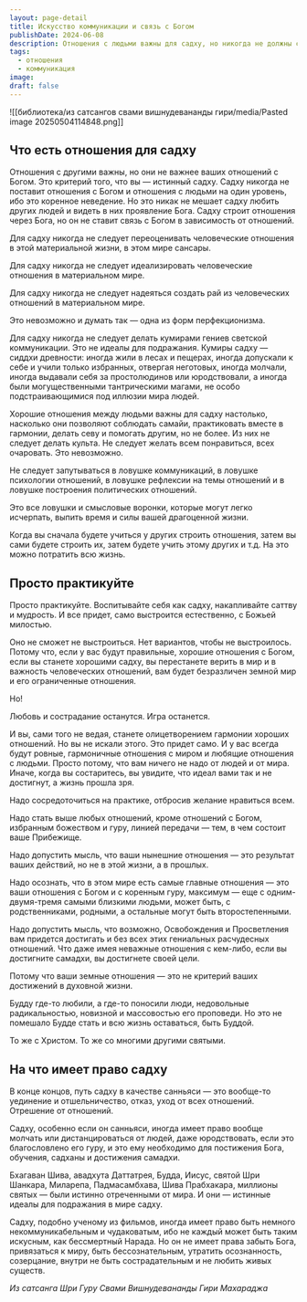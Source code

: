 ```yaml
---
layout: page-detail
title: Искусство коммуникации и связь с Богом
publishDate: 2024-06-08
description: Отношения с людьми важны для садху, но никогда не должны ставиться на один уровень с отношениями с Богом - это главный критерий истинного садху. Человеческие отношения не следует идеализировать, делать из них культ или стремиться понравиться всем. Настоящие идеалы для садху - древние сиддхи и святые, а не мастера светской коммуникации. Гармония в отношениях приходит естественно через духовную практику и внутреннюю зрелость, а не через попытки угодить миру.
tags:
  - отношения
  - коммуникация
image: 
draft: false
---
```

![[библиотека/из сатсангов свами вишнудевананды гири/media/Pasted image 20250504114848.png]]
##   Что есть отношения для садху 

 Отношения с другими важны, но они не важнее ваших отношений с Богом. Это критерий того, что вы — истинный садху. Садху никогда не поставит отношения с Богом и отношения с людьми на один уровень, ибо это коренное неведение. Но это никак не мешает садху любить других людей и видеть в них проявление Бога. Садху строит отношения через Бога, но он не ставит связь с Богом в зависимость от отношений.

 Для садху никогда не следует переоценивать человеческие отношения в этой материальной жизни, в этом мире сансары.

 Для садху никогда не следует идеализировать человеческие отношения в материальном мире.

 Для садху никогда не следует надеяться создать рай из человеческих отношений в материальном мире.

 Это невозможно и думать так — одна из форм перфекционизма.

 Для садху никогда не следует делать кумирами гениев светской коммуникации. Это не идеалы для подражания. Кумиры садху — сиддхи древности: иногда жили в лесах и пещерах, иногда допускали к себе и учили только избранных, отвергая неготовых, иногда молчали, иногда выдавали себя за простолюдинов или юродствовали, а иногда были могущественными тантрическими магами, не особо подстраивающимися под иллюзии мира людей.

 Хорошие отношения между людьми важны для садху настолько, насколько они позволяют соблюдать самайи, практиковать вместе в гармонии, делать севу и помогать другим, но не более. Из них не следует делать культа. Не следует желать всем понравиться, всех очаровать. Это невозможно.

 Не следует запутываться в ловушке коммуникаций, в ловушке психологии отношений, в ловушке рефлексии на темы отношений и в ловушке построения политических отношений.

 Это все ловушки и смысловые воронки, которые могут легко исчерпать, выпить время и силы вашей драгоценной жизни.

 Когда вы сначала будете учиться у других строить отношения, затем вы сами будете строить их, затем будете учить этому других и т.д. На это можно потратить всю жизнь.

## Просто практикуйте 

 Просто практикуйте. Воспитывайте себя как садху, накапливайте саттву и мудрость. И все придет, само выстроится естественно, с Божьей милостью.

 Оно не сможет не выстроиться. Нет вариантов, чтобы не выстроилось. Потому что, если у вас будут правильные, хорошие отношения с Богом, если вы станете хорошими садху, вы перестанете верить в мир и в важность человеческих отношений, вам будет безразличен земной мир и его ограниченные отношения.

 Но!

 Любовь и сострадание останутся. Игра останется.

 И вы, сами того не ведая, станете олицетворением гармонии хороших отношений. Но вы не искали этого. Это придет само. И у вас всегда будут ровные, гармоничные отношения с миром и любящие отношения с людьми. Просто потому, что вам ничего не надо от людей и от мира. Иначе, когда вы состаритесь, вы увидите, что идеал вами так и не достигнут, а жизнь прошла зря.

 Надо сосредоточиться на практике, отбросив желание нравиться всем.

 Надо стать выше любых отношений, кроме отношений с Богом, избранным божеством и гуру, линией передачи — тем, в чем состоит ваше Прибежище.

 Надо допустить мысль, что ваши нынешние отношения — это результат ваших действий, но не в этой жизни, а в прошлых.

 Надо осознать, что в этом мире есть самые главные отношения — это ваши отношения с Богом и с коренным гуру, максимум — еще с одним-двумя-тремя самыми близкими людьми, может быть, с родственниками, родными, а остальные могут быть второстепенными.

 Надо допустить мысль, что возможно, Освобождения и Просветления вам придется достигать и без всех этих гениальных расчудесных отношений. Что даже имея неважные отношения с кем-либо, если вы достигните самадхи, вы достигнете своей цели.

 Потому что ваши земные отношения — это не критерий ваших достижений в духовной жизни.

 Будду где-то любили, а где-то поносили люди, недовольные радикальностью, новизной и массовостью его проповеди. Но это не помешало Будде стать и всю жизнь оставаться, быть Буддой.

 То же с Христом. То же со многими другими святыми.

## На что имеет право садху 

 В конце концов, путь садху в качестве санньяси — это вообще-то уединение и отшельничество, отказ, уход от всех отношений. Отрешение от отношений.

 Садху, особенно если он санньяси, иногда имеет право вообще молчать или дистанцироваться от людей, даже юродствовать, если это благословлено его гуру, и это ему необходимо для постижения Бога, обучения, садханы и достижения самадхи.

 Бхагаван Шива, авадхута Даттатрея, Будда, Иисус, святой Шри Шанкара, Миларепа, Падмасамбхава, Шива Прабхакара, миллионы святых — были истинно отреченными от мира. И они — истинные идеалы для подражания в мире садху.

 Садху, подобно ученому из фильмов, иногда имеет право быть немного некоммуникабельным и чудаковатым, ибо не каждый может быть таким искусным, как бессмертный Нарада. Но он не имеет права забыть Бога, привязаться к миру, быть бессознательным, утратить осознанность, созерцание, внутри не быть сострадательным и не любить живых существ.

*Из сатсанга Шри Гуру Свами Вишнудевананды Гири Махараджа*